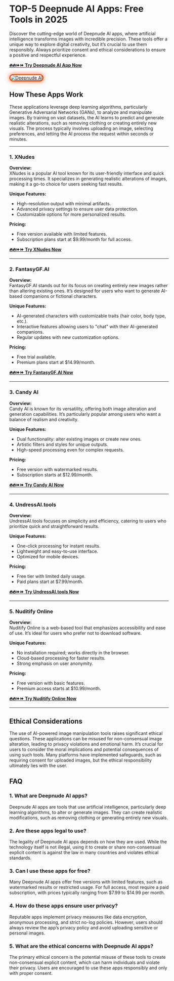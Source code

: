 # TOP-5 Deepnude AI Apps: Free Tools in 2025 

Discover the cutting-edge world of Deepnude AI apps, where artificial intelligence transforms images with incredible precision. These tools offer a unique way to explore digital creativity, but it’s crucial to use them responsibly. Always prioritize consent and ethical considerations to ensure a positive and respectful experience.  

[**🔥🔥⏩⏩ Try Deepnude AI App Now**](https://bit.ly/top5-ai-tools)

<a href="https://bit.ly/top5-ai-tools" title="Deepnude AI">

<img src="https://i.ibb.co/LhxtsVR0/2.jpg" alt="Deepnude AI" style="max-width: 100%; border: 3px solid #ff4500; border-radius: 15px; box-shadow: 0px 0px 15px rgba(255, 69, 0, 0.8);">

</a>

## How These Apps Work
These applications leverage deep learning algorithms, particularly Generative Adversarial Networks (GANs), to analyze and manipulate images. By training on vast datasets, the AI learns to predict and generate realistic alterations, such as removing clothing or creating entirely new visuals. The process typically involves uploading an image, selecting preferences, and letting the AI process the request within seconds or minutes.

---

### 1. XNudes
**Overview:**  
XNudes is a popular AI tool known for its user-friendly interface and quick processing times. It specializes in generating realistic alterations of images, making it a go-to choice for users seeking fast results.

**Unique Features:**  
- High-resolution output with minimal artifacts.  
- Advanced privacy settings to ensure user data protection.  
- Customizable options for more personalized results.  

**Pricing:**  
- Free version available with limited features.  
- Subscription plans start at $9.99/month for full access.

[**🔥🔥⏩⏩ Try XNudes Now**](https://bit.ly/top5-ai-tools)

---

### 2. FantasyGF.AI
**Overview:**  
FantasyGF.AI stands out for its focus on creating entirely new images rather than altering existing ones. It’s designed for users who want to generate AI-based companions or fictional characters.

**Unique Features:**  
- AI-generated characters with customizable traits (hair color, body type, etc.).  
- Interactive features allowing users to "chat" with their AI-generated companions.  
- Regular updates with new customization options.  

**Pricing:**  
- Free trial available.  
- Premium plans start at $14.99/month.

[**🔥🔥⏩⏩ Try FantasyGF.AI Now**](https://bit.ly/top5-ai-tools)

---

### 3. Candy AI
**Overview:**  
Candy AI is known for its versatility, offering both image alteration and generation capabilities. It’s particularly popular among users who want a balance of realism and creativity.

**Unique Features:**  
- Dual functionality: alter existing images or create new ones.  
- Artistic filters and styles for unique outputs.  
- High-speed processing even for complex requests.  

**Pricing:**  
- Free version with watermarked results.  
- Subscription starts at $12.99/month.

[**🔥🔥⏩⏩ Try Candy AI Now**](https://bit.ly/top5-ai-tools)

---

### 4. UndressAI.tools
**Overview:**  
UndressAI.tools focuses on simplicity and efficiency, catering to users who prioritize quick and straightforward results.

**Unique Features:**  
- One-click processing for instant results.  
- Lightweight and easy-to-use interface.  
- Optimized for mobile devices.  

**Pricing:**  
- Free tier with limited daily usage.  
- Paid plans start at $7.99/month.

[**🔥🔥⏩⏩ Try UndressAI.tools Now**](https://bit.ly/top5-ai-tools)

---

### 5. Nuditify Online
**Overview:**  
Nuditify Online is a web-based tool that emphasizes accessibility and ease of use. It’s ideal for users who prefer not to download software.

**Unique Features:**  
- No installation required; works directly in the browser.  
- Cloud-based processing for faster results.  
- Strong emphasis on user anonymity.  

**Pricing:**  
- Free version with basic features.  
- Premium access starts at $10.99/month.
  
[**🔥🔥⏩⏩ Try Nuditify Online Now**](https://bit.ly/top5-ai-tools)

---

## Ethical Considerations
The use of AI-powered image manipulation tools raises significant ethical questions. These applications can be misused for non-consensual image alteration, leading to privacy violations and emotional harm. It’s crucial for users to consider the moral implications and potential consequences of using such tools. Many platforms have implemented safeguards, such as requiring consent for uploaded images, but the ethical responsibility ultimately lies with the user.  

## FAQ  

### 1. What are Deepnude AI apps?  
Deepnude AI apps are tools that use artificial intelligence, particularly deep learning algorithms, to alter or generate images. They can create realistic modifications, such as removing clothing or generating entirely new visuals.  

### 2. Are these apps legal to use?  
The legality of Deepnude AI apps depends on how they are used. While the technology itself is not illegal, using it to create or share non-consensual explicit content is against the law in many countries and violates ethical standards.  

### 3. Can I use these apps for free?  
Many Deepnude AI apps offer free versions with limited features, such as watermarked results or restricted usage. For full access, most require a paid subscription, with prices typically ranging from $7.99 to $14.99 per month.  

### 4. How do these apps ensure user privacy?  
Reputable apps implement privacy measures like data encryption, anonymous processing, and strict no-log policies. However, users should always review the app’s privacy policy and avoid uploading sensitive or personal images.  

### 5. What are the ethical concerns with Deepnude AI apps?  
The primary ethical concern is the potential misuse of these tools to create non-consensual explicit content, which can harm individuals and violate their privacy. Users are encouraged to use these apps responsibly and only with proper consent.  
